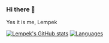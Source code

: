 ### Hi there 👋

Yes it is me, Lempek

[![Lempek's GitHub stats](https://github-readme-stats.vercel.app/api?username=LempekPL&count_private=true&show_icons=true&theme=merko)](https://github.com/anuraghazra/github-readme-stats) [![Languages](https://github-readme-stats.vercel.app/api/top-langs/?username=LempekPL&layout=compact&theme=merko)](https://github.com/anuraghazra/github-readme-stats)
